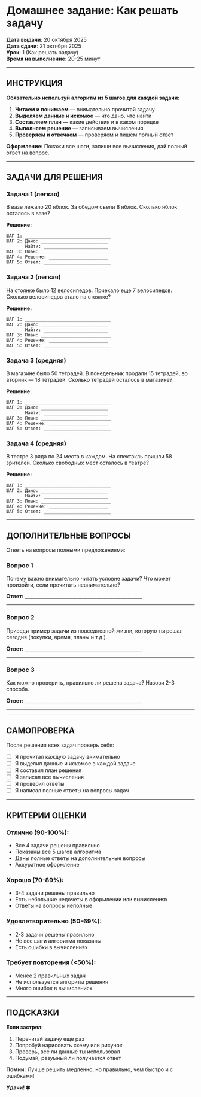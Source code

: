 # Домашнее задание: Как решать задачу

**Дата выдачи**: 20 октября 2025  
**Дата сдачи**: 21 октября 2025  
**Урок**: 1 (Как решать задачу)  
**Время на выполнение**: 20-25 минут  

---

## ИНСТРУКЦИЯ

**Обязательно используй алгоритм из 5 шагов для каждой задачи:**

1. **Читаем и понимаем** — внимательно прочитай задачу
2. **Выделяем данные и искомое** — что дано, что найти
3. **Составляем план** — какие действия и в каком порядке
4. **Выполняем решение** — записываем вычисления
5. **Проверяем и отвечаем** — проверяем и пишем полный ответ

**Оформление:** Покажи все шаги, запиши все вычисления, дай полный ответ на вопрос.

---

## ЗАДАЧИ ДЛЯ РЕШЕНИЯ

### Задача 1 (легкая)
В вазе лежало 20 яблок. За обедом съели 8 яблок. Сколько яблок осталось в вазе?

**Решение:**
```
ШАГ 1: ________________________________
ШАГ 2: Дано: _________________________
       Найти: ________________________
ШАГ 3: План: __________________________
ШАГ 4: Решение: ______________________
ШАГ 5: Ответ: _________________________
```

### Задача 2 (легкая)
На стоянке было 12 велосипедов. Приехало еще 7 велосипедов. Сколько велосипедов стало на стоянке?

**Решение:**
```
ШАГ 1: ________________________________
ШАГ 2: Дано: _________________________
       Найти: ________________________
ШАГ 3: План: __________________________
ШАГ 4: Решение: ______________________
ШАГ 5: Ответ: _________________________
```

### Задача 3 (средняя)
В магазине было 50 тетрадей. В понедельник продали 15 тетрадей, во вторник — 18 тетрадей. Сколько тетрадей осталось в магазине?

**Решение:**
```
ШАГ 1: ________________________________
ШАГ 2: Дано: _________________________
       Найти: ________________________
ШАГ 3: План: __________________________
ШАГ 4: Решение: ______________________
ШАГ 5: Ответ: _________________________
```

### Задача 4 (средняя)
В театре 3 ряда по 24 места в каждом. На спектакль пришли 58 зрителей. Сколько свободных мест осталось в театре?

**Решение:**
```
ШАГ 1: ________________________________
ШАГ 2: Дано: _________________________
       Найти: ________________________
ШАГ 3: План: __________________________
ШАГ 4: Решение: ______________________
ШАГ 5: Ответ: _________________________
```

---

## ДОПОЛНИТЕЛЬНЫЕ ВОПРОСЫ

Ответь на вопросы полными предложениями:

### Вопрос 1
Почему важно внимательно читать условие задачи? Что может произойти, если прочитать невнимательно?

**Ответ:** _________________________________________________
_________________________________________________________

### Вопрос 2  
Приведи пример задачи из повседневной жизни, которую ты решал сегодня (покупки, время, планы и т.д.).

**Ответ:** _________________________________________________
_________________________________________________________

### Вопрос 3
Как можно проверить, правильно ли решена задача? Назови 2-3 способа.

**Ответ:** _________________________________________________
_________________________________________________________

---

## САМОПРОВЕРКА

После решения всех задач проверь себя:

- [ ] Я прочитал каждую задачу внимательно
- [ ] Я выделил данные и искомое в каждой задаче  
- [ ] Я составил план решения
- [ ] Я записал все вычисления
- [ ] Я проверил ответы
- [ ] Я написал полные ответы на вопросы задач

---

## КРИТЕРИИ ОЦЕНКИ

### Отлично (90-100%):
- Все 4 задачи решены правильно
- Показаны все 5 шагов алгоритма
- Даны полные ответы на дополнительные вопросы
- Аккуратное оформление

### Хорошо (70-89%):
- 3-4 задачи решены правильно
- Есть небольшие недочеты в оформлении или вычислениях
- Ответы на вопросы неполные

### Удовлетворительно (50-69%):
- 2-3 задачи решены правильно
- Не все шаги алгоритма показаны
- Есть ошибки в вычислениях

### Требует повторения (<50%):
- Менее 2 правильных задач
- Не используется алгоритм решения
- Много ошибок в вычислениях

---

## ПОДСКАЗКИ

**Если застрял:**
1. Перечитай задачу еще раз
2. Попробуй нарисовать схему или рисунок
3. Проверь, все ли данные ты использовал
4. Подумай, разумный ли получается ответ

**Помни:** Лучше решить медленно, но правильно, чем быстро и с ошибками!

**Удачи! 🍀**
